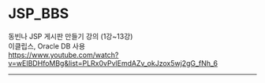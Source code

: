 # JSP_BBS
동빈나 JSP 게시판 만들기 강의 (1강~13강) <br>
이클립스, Oracle DB 사용 <br>
https://www.youtube.com/watch?v=wEIBDHfoMBg&list=PLRx0vPvlEmdAZv_okJzox5wj2gG_fNh_6

<hr>


